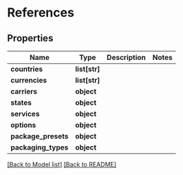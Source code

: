# References

## Properties

Name | Type | Description | Notes
------------ | ------------- | ------------- | -------------
**countries** | **list[str]** |  | 
**currencies** | **list[str]** |  | 
**carriers** | **object** |  | 
**states** | **object** |  | 
**services** | **object** |  | 
**options** | **object** |  | 
**package_presets** | **object** |  | 
**packaging_types** | **object** |  | 

[[Back to Model list]](../README.md#documentation-for-models) [[Back to README]](../README.md)

